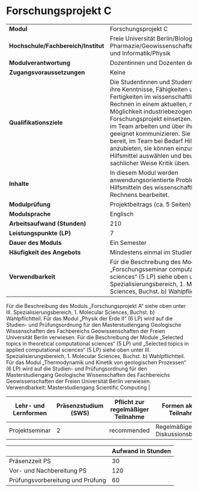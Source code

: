 # Forschungsprojekt C
|                                    |   |
|------------------------------------|---|
|**Modul**                           | Forschungsprojekt C |
|**Hochschule/Fachbereich/Institut** | Freie Universität Berlin/Biologie, Chemie, Pharmazie/Geowissenschaften/Mathematik und Informatik/Physik |
|**Modulverantwortung**              | Dozentinnen und Dozenten des Moduls |
|**Zugangsvoraussetzungen**          | Keine |
|**Qualifikationsziele**             | Die Studentinnen und Studenten können ihre Kenntnisse, Fähigkeiten und Fertigkeiten im wissenschaftlichen Rechnen in einem aktuellen, nach Möglichkeit industriebezogenen Forschungsprojekt einsetzen. Sie können im Team arbeiten und über ihre Arbeit geeignet kommunizieren. Sie sind dazu bereit, im Team bei Bedarf Hilfestellungen anzubieten, sie können einzusetzende Hilfsmittel auswählen und beurteilen und in sachlicher Weise Kritik üben. |
|**Inhalte**                         | In diesem Modul werden anwendungsorientierte Probleme mit Hilfsmitteln des wissenschaftlichen Rechnens bearbeitet. |
|**Modulprüfung**                    | Projektbeitrags (ca. 5 Seiten) |
|**Modulsprache**                    | Englisch |
|**Arbeitsaufwand (Stunden)**        | 210 |
|**Leistungspunkte (LP)**            | 7 |
|**Dauer des Moduls**                | Ein Semester |
|**Häufigkeit des Angebots**         | Mindestens einmal im Studienjahr |
|**Verwendbarkeit**                  | Für die Beschreibung des Moduls „Forschungsseminar computational sciences“ (5 LP) siehe oben unter III. Spezialisierungsbereich, 1. Molecular Sciences, Buchst. b) Wahlpflichtteil.
Für die Beschreibung des Moduls „Forschungsprojekt A“ siehe oben unter III. Spezialisierungsbereich, 1. Molecular
Sciences, Buchst. b) Wahlpflichtteil.
Für das Modul „Physik der Erde II“ (6 LP) wird auf die Studien- und Prüfungsordnung für den Masterstudiengang Geologische Wissenschaften des Fachbereichs Geowissenschaften der Freien Universität Berlin verwiesen.
Für die Beschreibung der Module „Selected topics in theoretical computational sciences“ (5 LP) und „Selected topics
in applied computational sciences“ (5 LP) siehe oben unter III. Spezialisierungsbereich, 1. Molecular Sciences,
Buchst. b) Wahlpflichtteil.
Für das Modul „Thermodynamik und Kinetik von geologischen Prozessen“ (6 LP) wird auf die Studien- und Prüfungsordnung für den Masterstudiengang Geologische Wissenschaften des Fachbereichs Geowissenschaften der Freien
Universität Berlin verwiesen. Verwendbarkeit: Masterstudiengang Scientific Computing |

| Lehr- und Lernformen | Präsenzstudium <br> (SWS) | Pflicht zur regelmäßiger Teilnahme | Formen aktiver Teilnahme |
| ---------------------|---------------------------|------------------------------------|------------------------- |
| Projektseminar       | 2                         | recommended                        | Regelmäßige Diskussionsbeiträge |

|   | Aufwand in Stunden |
| - |--------------------|
| Präsenzzeit PS                           | 30    |
| Vor- und Nachbereitung PS                | 120   |
| Prüfungsvorbereitung und Prüfung         | 60    |
